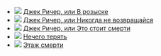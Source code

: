* ![](/books/det_hard/Ли%20Чайлд/Джек%20Ричер,%20или%20В%20розыске.jpg) [Джек Ричер, или В розыске](/books/det_hard/Ли%20Чайлд/Джек%20Ричер,%20или%20В%20розыске)
* ![](/books/det_hard/Ли%20Чайлд/Джек%20Ричер,%20или%20Никогда%20не%20возвращайся.jpg) [Джек Ричер, или Никогда не возвращайся](/books/det_hard/Ли%20Чайлд/Джек%20Ричер,%20или%20Никогда%20не%20возвращайся)
* ![](/books/det_hard/Ли%20Чайлд/Джек%20Ричер,%20или%20Это%20стоит%20смерти.jpg) [Джек Ричер, или Это стоит смерти](/books/det_hard/Ли%20Чайлд/Джек%20Ричер,%20или%20Это%20стоит%20смерти)
* ![](/books/det_hard/Ли%20Чайлд/Нечего%20терять.jpg) [Нечего терять](/books/det_hard/Ли%20Чайлд/Нечего%20терять)
* ![](/books/det_hard/Ли%20Чайлд/Этаж%20смерти.jpg) [Этаж смерти](/books/det_hard/Ли%20Чайлд/Этаж%20смерти)